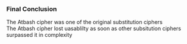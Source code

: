### Final Conclusion
The Atbash cipher was one of the original substitution ciphers  
The Atbash cipher lost uasablilty as soon as other subsitution ciphers surpassed it in complexity
